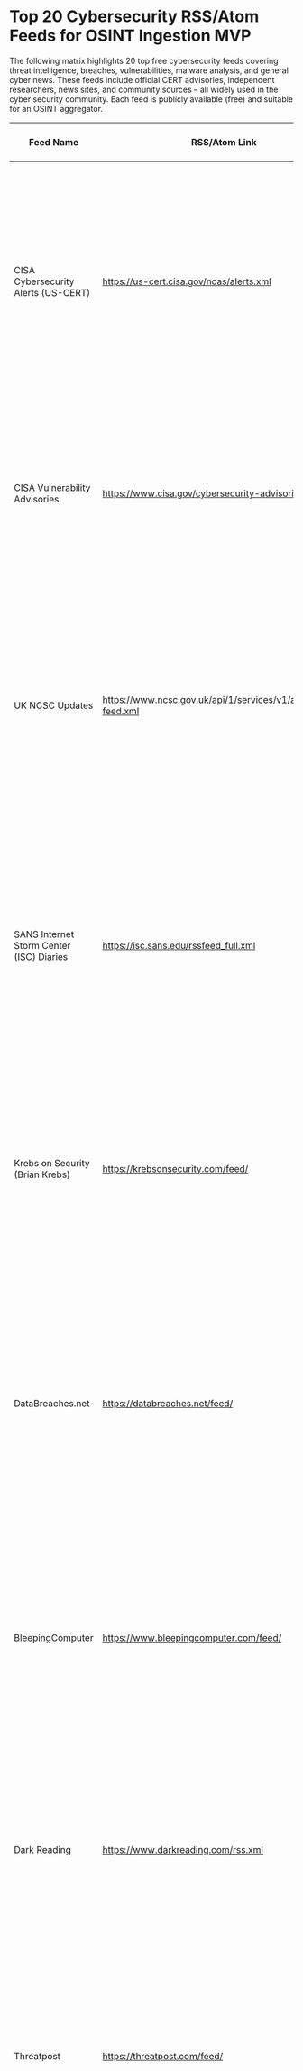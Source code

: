 # Top 20 Cybersecurity RSS/Atom Feeds for OSINT Ingestion MVP

The following matrix highlights 20 top free cybersecurity feeds covering threat intelligence, breaches, vulnerabilities, malware analysis, and general cyber news. These feeds include official CERT advisories, independent researchers, news sites, and community sources – all widely used in the cyber security community. Each feed is publicly available (free) and suitable for an OSINT aggregator.


| Feed Name                                      | RSS/Atom Link                                                        | Focus Area(s)                                            | Type                         | Free/Paid | Short Summary of Coverage                                                                                                                                       |
|-----------------------------------------------|----------------------------------------------------------------------|----------------------------------------------------------|------------------------------|-----------|----------------------------------------------------------------------------------------------------------------------------------------------------------------|
| CISA Cybersecurity Alerts (US-CERT)           | https://us-cert.cisa.gov/ncas/alerts.xml                             | Threat alerts, current security issues                   | Official (Government)        | Free      | High-priority alerts from the US Cybersecurity & Infrastructure Security Agency. Provides timely info on current security issues, major threats, vulnerabilities and exploits. Useful for staying updated on active cyber incidents. |
| CISA Vulnerability Advisories                 | https://www.cisa.gov/cybersecurity-advisories/all.xml                | Vulnerability disclosures, patches (incl. ICS)           | Official (Government)        | Free      | Official CISA advisories on newly discovered vulnerabilities. Details on affected systems, severity, and mitigation. Helps track critical patches and exploits as they are disclosed.                                                  |
| UK NCSC Updates                               | https://www.ncsc.gov.uk/api/1/services/v1/all-rss-feed.xml           | National cyber security news & advisories                | Official (Government)        | Free      | Updates from the UK’s National Cyber Security Centre. Includes news releases, threat guidance, and advisories, offering insight into UK government cyber defence initiatives and warnings. Useful for UK/EU-focused threat context. |
| SANS Internet Storm Center (ISC) Diaries      | https://isc.sans.edu/rssfeed_full.xml                                | Daily threat analysis, emerging attack trends            | Independent (Community)      | Free      | Community volunteer handlers post daily diaries highlighting new threats and attack trends. Provides expert analysis of malware, exploits, and security incidents worldwide. Renowned as a crowdsourced early-warning system.         |
| Krebs on Security (Brian Krebs)               | https://krebsonsecurity.com/feed/                                    | Cybercrime investigations, data breaches                 | Independent                  | Free      | Brian Krebs’s blog featuring investigative reporting on major data breaches, cybercrimes, and hacking incidents. Known for breaking stories on cybercrime gangs and breaches, with in-depth analysis and interviews.                 |
| DataBreaches.net                              | https://databreaches.net/feed/                                       | Data breach incidents, leaks                             | Independent                  | Free      | Blog dedicated to data breach news across industries. Combines news aggregation with original investigative reporting and opinion on breach incidents. Tracks disclosed leaks, ransomware victim updates, and breach legislation news. |
| BleepingComputer                              | https://www.bleepingcomputer.com/feed/                               | Cybersecurity news, malware, tech support threats        | Independent                  | Free      | A widely-followed security news site covering malware outbreaks, software vulnerabilities, data breaches, and technology news. Articles provide practical details and removal guidance for threats.                                |
| Dark Reading                                  | https://www.darkreading.com/rss.xml                                  | Information security news, industry analysis             | Independent                  | Free      | Trusted online cybersecurity news outlet. Provides a broad range of infosec news, vulnerability reports, and expert analysis. Covers enterprise security trends, breaches, and research findings in depth.                           |
| Threatpost                                    | https://threatpost.com/feed/                                         | Security news, threats & vulnerabilities                  | Independent                  | Free      | Independent IT security news site delivering daily stories on vulnerabilities, exploits, malware campaigns, and cybersecurity policy. Known for timely reporting with expert commentary.                                        |
| The Hacker News                               | https://feeds.feedburner.com/TheHackersNews                          | General hacking & cyber news, malware, breaches          | Independent                  | Free      | Popular cybersecurity news source covering hacking incidents, data breaches, vulnerability alerts, and malware research. Updated frequently with brief, accessible reports on emerging threats.                                     |
| Schneier on Security (Bruce Schneier)         | https://www.schneier.com/blog/atom.xml                               | Security insights, cryptography, policy                  | Independent                  | Free      | Bruce Schneier’s influential blog featuring commentary on security topics, cryptography, and privacy. Offers high-level insights and analysis from a renowned security technologist.                                           |
| Graham Cluley Security                        | https://www.grahamcluley.com/feed/                                   | Security news, malware, privacy                          | Independent                  | Free      | Security blog by veteran UK antivirus researcher Graham Cluley. Covers the latest malware, hacking, and privacy news with a touch of opinion and humour. Provides easy-to-understand threat explanations and advice.            |
| Malwarebytes Labs                             | https://blog.malwarebytes.com/feed/                                  | Malware analysis, threat research                        | Independent                  | Free      | Research blog by Malwarebytes. Publishes technical analyses of malware, ransomware, and phishing campaigns, as well as threat trend reports. Focuses on how threats work and how to remediate them.                                |
| Cisco Talos Intelligence Blog                 | https://feeds.feedburner.com/feedburner/Talos                        | Threat intelligence research, malware campaigns          | Independent                  | Free      | Threat research updates from Cisco Talos. Provides deep dives into malware campaigns, new exploits, threat actor TTPs, and significant vulnerabilities, often including IOCs and defensive guidance.                                |
| Securelist (Kaspersky GReAT)                  | https://securelist.com/feed/                                         | APT reports, malware research, threat intelligence       | Independent                  | Free      | Kaspersky Lab’s threat research blog covering APTs, malware evolution, and cyber-espionage campaigns. Offers technical reports on actor activity, malware reverse-engineering, and global threat statistics.                       |
| Exploit-DB Latest Exploits                    | https://www.exploit-db.com/rss.xml                                   | Exploit code releases, PoC vulnerabilities               | Open Source                  | Free      | RSS feed of the Exploit Database. Lists newly submitted exploits and shellcode for known vulnerabilities. Ideal for tracking availability of exploit code for recent CVEs.                                                          |
| CERT/CC Vulnerability Notes                   | https://www.kb.cert.org/vulfeed/                                     | Vulnerability advisories (multi-vendor)                  | Official (CERT)              | Free      | Feed of Vulnerability Notes from CERT/CC. Each note details a software vulnerability, affected products, impact, and remediation. Authoritative source of multi-vendor disclosures.                                             |
| Reddit r/netsec                               | https://www.reddit.com/r/netsec/.rss                                 | Community-curated security news & discussion             | Open Source (Community)      | Free      | Reddit /r/netsec feed aggregating user-submitted cybersecurity news, blog posts, and discussion threads. Covers a wide range of security topics vetted by infosec enthusiasts.                                                     |
| Microsoft Security Response Center (MSRC)     | https://msrc-blog.microsoft.com/feed/                                | Patch announcements, product security updates            | Official (Vendor)            | Free      | Official Microsoft Security Response Center blog feed. Details Microsoft product vulnerabilities, patch Tuesday releases, and security guidance. Essential for Windows and Azure ecosystem security.                            |
| CERT-EU Security Advisories                   | https://cert.europa.eu/cert/Data/newsletter/reviewlatest-SecurityBulletins.xml | Security advisories, EU-focused vulnerabilities | Official (Government)        | Free      | Security bulletins from CERT-EU for EU institutions. Covers newly disclosed vulnerabilities, affected software, and recommended actions, offering a European perspective on major security updates.                          |


*Note*: All above feeds are free to access and provide publicly available information. RSS/Atom links can be added directly to your feed reader or OSINT platform. Focus areas indicate the primary content, though many feeds cover multiple aspects of cybersecurity.

## Major Paid Threat Intelligence Feeds (Overview)

In addition to the free sources above, there are several high-quality commercial threat intelligence feeds available. These typically require a subscription and are used by organisations needing advanced or niche intelligence. Pricing for paid feeds varies widely – annual subscriptions can range from a few thousand to over $100,000 USD per year​ (tens of thousands of pounds sterling), depending on the depth of intelligence and services included. Below are some of the leading paid intel feed providers, along with their focus and value:

- **Recorded Future – A comprehensive threat intelligence platform aggregating open source, dark web, technical, and geopolitical data in real time.** 

    Focus: Broad threat intelligence (indicators, threat actor tracking, vulnerabilities) with extensive context and analytics. Value: Known for its large collection and machine learning analytics, Recorded Future helps organisations proactively identify emerging threats. However, it is premium-priced (often in the high tens of thousands per annum) commensurate with its depth and tool integrations​

- **CrowdStrike Falcon Intelligence – Threat feed and reports from CrowdStrike’s renowned team (behind the Falcon platform).** 

    Focus: Nation-state APT groups, cyber-criminal campaigns, malware threat indicators, and actor profiles. Type: Paid (vendor). Value: Provides highly actionable intelligence tied to CrowdStrike’s endpoint products – including adversary tactics, techniques, and procedures (TTPs) – enabling organisations to bolster threat hunting and incident response. Priced for enterprise, often part of a larger EDR bundle.

- **Mandiant Threat Intelligence (FireEye) – Intel service from Mandiant (Google Cloud).** 

    Focus: In-depth reports on advanced threat actors, major breaches, zero-day vulnerabilities, and strategic intelligence. Value: Mandiant’s team is usually first to investigate major APT incidents; subscribers get early access to detailed reports and IOCs from real incident responses. High annual cost, but valued for the quality of analysis and front-line breach insights.

- **Flashpoint – Specialist in dark web and threat actor intelligence.** 

    Focus: Closed forums, criminal marketplaces, threat actor communications (including geopolitical risks and fraud). Value: Delivers intelligence that isn’t available on open channels, helping organisations detect criminal targeting or data leaks. Often used by financial and government sectors; subscriptions are premium, reflecting the specialised dark web monitoring capabilities.

- **Intel 471 – Cybercrime underground focused feed.** 
    
    Focus: Malware-as-a-service operations, ransomware gangs, criminal forums, and botnet intel. Value: Provides vetted intelligence on threat actor activities and technical IOCs from the cyber underground. Typically paid by large enterprises and MSSPs to preempt cybercrime threats. Cost is significant and usually tailored to the scope of coverage needed.

- **Kaspersky Threat Intelligence Services – (Paid feeds by Kaspersky Lab).** 
    
    Focus: APT reports, crimeware campaigns, threat data feeds (malicious URLs, file hashes, etc.), and underground forum monitoring. Value: Leverages Kaspersky’s global research (including regions like Russia/CIS) for exclusive insights. Offers data feeds that integrate into SIEMs. Paid tiers vary; comprehensive packages can be costly, but provide very granular IOC data and reports.

Other notable paid feeds include IBM X-Force Premium, BT Security Threat Intelligence, SophosLabs Intelix, and feeds from platform providers like Anomali or ThreatConnect. These services often bundle proactive alerts, data APIs, analyst support, and tailored reporting. Organizations considering paid feeds should weigh the cost against the value of earlier warnings and richer context (e.g. exclusive indicators, detailed actor dossiers, and predictive analysis). High-quality paid feeds can significantly enhance an OSINT ingestion system by providing curated, context-rich intelligence not readily available from free sources, but they are usually only justified for organisations with mature security operations and sufficient budget.


# Citations

1. **GitHub - thehappydinoa/awesome-threat-intel-rss**
 
   - **Description**: A curated list of Awesome Threat Intelligence blogs.
   - **Details**:
     - Provide timely information about current security issues, vulnerabilities, and exploits.
     - **Web**: https://us-cert.cisa.gov/ncas/alerts
     - **Feed**: https://us-cert.cisa.gov/ncas/alerts.xml

2. **Getting the most from the SANS Internet Storm Center | Barracuda Networks Blog**

   - **Description**: Threat data analysis. The ISC is staffed by about 40 volunteer “handlers” who analyse incoming threat data using an ever-evolving set of tools. They post daily “diaries” highlighting new threats, emerging trends, and security industry developments, along with daily summary podcasts.

3. **Awesome Threat Intel RSS** (via GitHub)

   - **Feeds**:
     - **Krebs on Security**
       - **Description**: Brian Krebs is a household name in information security, and his blog is among the most well known and respected in the space. A daily blog dedicated to investigative stories on cybercrime and computer security.
       - **Web**: https://krebsonsecurity.com/
       - **Feed**: http://krebsonsecurity.com/feed/
       - **Subscribe**: https://app.obstracts.com/
     - **Lohrmann on Cybersecurity**

4. **Top 15 Data Breach RSS Feeds**

   - **Description**: Blog posts on data breaches in various industries such as business, education, and finance, as well as articles on data breach regulations and legislation. Combines news aggregation with investigative reporting and opinion.
   - **More**: Twitter Followers 10K
   - **Email**: anuj@feedspot.com

5. **Threatpost** (via GitHub Awesome list)

   - **Description**: An independent news site, leading source of information about IT and business security for hundreds of thousands of professionals.
   - **Frequency**: 27 posts per week
   - **Web**: https://threatpost.com/
   - **Feed**: https://threatpost.com/feed/

6. **Only 30? Why not 108? You're welcome** (Medium)

   - **Feed Links**: 
     - http://www.kb.cert.org/vulfeed/
     - https://cyware.com/rss-feed/
     - https://dragos.com/feed/

7. **/r/netsec** (via GitHub Awesome list)

   - **Description**: Network security sub-Reddit.
   - **Feed**: https://www.reddit.com/r/netsec/.rss

8. **What are Threat Intelligence Feeds?**

   - **Description**: Paid feeds often require an annual subscription ranging from a few thousand dollars to over $100,000 per year. Organisations should align their choice of threat intelligence feeds with their cybersecurity budget.

## All Sources

- github (14)
- reddit (3)
- rss.feedspot (5)
- ncsc.gov (2)
- news.ycombinator
- nvd.nist (2)
- feeder (2)
- packetstorm
- krebsonsecurity
- feeds.feedburner
- cisa
- aboutdfir
- cert.europa
- en.wikipedia
- blog.barracuda
